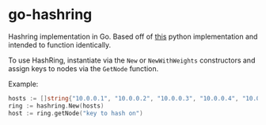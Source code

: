 go-hashring
===========

Hashring implementation in Go. Based off of [this](https://pypi.python.org/pypi/hash_ring/1.3.1) python implementation and intended to function identically.

To use HashRing, instantiate via the `New` or `NewWithWeights` constructors and assign keys to nodes via 
the `GetNode` function.

Example:

```go
hosts := []string{"10.0.0.1", "10.0.0.2", "10.0.0.3", "10.0.0.4", "10.0.0.5"}
ring := hashring.New(hosts)
host := ring.getNode("key to hash on")
```
